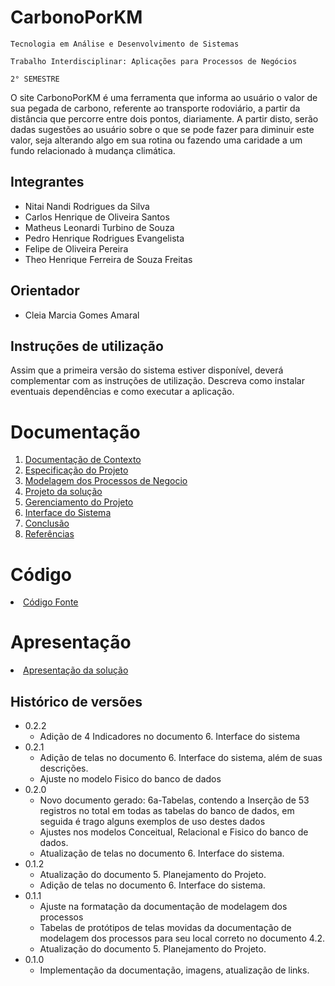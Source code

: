 # CarbonoPorKM

`Tecnologia em Análise e Desenvolvimento de Sistemas`

`Trabalho Interdisciplinar: Aplicações para Processos de Negócios`

`2° SEMESTRE`

O site CarbonoPorKM é uma ferramenta que informa ao usuário o valor de sua pegada de carbono, referente ao transporte rodoviário, a partir da distância que percorre entre dois pontos, diariamente. A partir disto, serão dadas sugestões ao usuário sobre o que se pode fazer para diminuir este valor, seja alterando algo em sua rotina ou fazendo uma caridade a um fundo relacionado à mudança climática.

## Integrantes

* Nitai Nandi Rodrigues da Silva
* Carlos Henrique de Oliveira Santos
* Matheus Leonardi Turbino de Souza
* Pedro Henrique Rodrigues Evangelista
* Felipe de Oliveira Pereira
* Theo Henrique Ferreira de Souza Freitas

## Orientador

* Cleia Marcia Gomes Amaral

## Instruções de utilização

Assim que a primeira versão do sistema estiver disponível, deverá complementar com as instruções de utilização. Descreva como instalar eventuais dependências e como executar a aplicação.

# Documentação

<ol>
<li><a href="docs/1-Contexto.md"> Documentação de Contexto</a></li>
<li><a href="docs/2-Especificação.md"> Especificação do Projeto</a></li>
<li><a href="docs/3-Modelagem-Processos-Negócio.md"> Modelagem dos Processos de Negocio</a></li>
<li><a href="docs/4-Projeto-Solucao.md"> Projeto da solução</a></li>
<li><a href="docs/5-Gerenciamento-Projeto.md"> Gerenciamento do Projeto</a></li>
<li><a href="docs/6-Interface-Sistema.md"> Interface do Sistema</a></li>
<li><a href="docs/7-Conclusão.md"> Conclusão</a></li>
<li><a href="docs/8-Referências.md"> Referências</a></li>
</ol>

# Código

<li><a href="src/README.md"> Código Fonte</a></li>

# Apresentação

<li><a href="docs/apresentacao/apresentação.pdf"> Apresentação da solução</a></li>


## Histórico de versões
* 0.2.2
    * Adição de 4 Indicadores no documento 6. Interface do sistema
* 0.2.1
    * Adição de telas no documento 6. Interface do sistema, além de suas descrições.
    * Ajuste no modelo Fisico do banco de dados
* 0.2.0
    * Novo documento gerado: 6a-Tabelas, contendo a Inserção de 53 registros no total em todas as tabelas do banco de dados, em seguida é trago alguns exemplos de uso destes dados
    * Ajustes nos modelos Conceitual, Relacional e Fisico do banco de dados.
    * Atualização de telas no documento 6. Interface do sistema.
* 0.1.2
    * Atualização do documento 5. Planejamento do Projeto.
    * Adição de telas no documento 6. Interface do sistema.
* 0.1.1
    * Ajuste na formatação da documentação de modelagem dos processos
    * Tabelas de protótipos de telas movidas da documentação de modelagem dos processos para seu local correto no documento 4.2.
    * Atualização do documento 5. Planejamento do Projeto.
* 0.1.0
    * Implementação da documentação, imagens, atualização de links.

